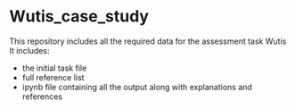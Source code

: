 # Wutis_case_study

This repository includes all the required data for the assessment task Wutis
It includes:
- the initial task file
- full reference list
- ipynb file containing all the output along with explanations and references
